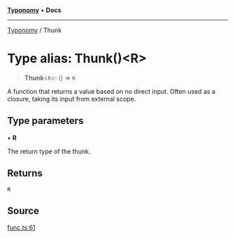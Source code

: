 [**Typonomy**](../README.md) • **Docs**

***

[Typonomy](../globals.md) / Thunk

# Type alias: Thunk()\<R\>

> **Thunk**\<`R`\>: () => `R`

A function that returns a value based on no direct input.
Often used as a closure, taking its input from external scope.

## Type parameters

• **R**

The return type of the thunk.

## Returns

`R`

## Source

[func.ts:61](https://github.com/softcraft-development/typonomy/blob/bb883dcb7a2044dc6d2e6edeb73029aeebd91383/src/func.ts#L61)
